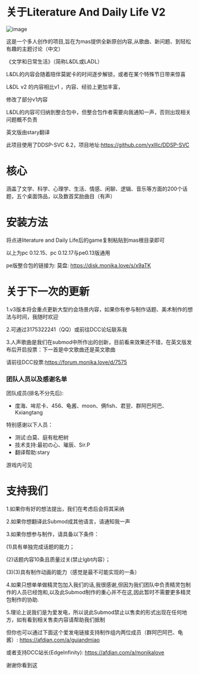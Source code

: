 关于Literature And Daily Life V2
=
![image](https://github.com/duhai71/Literature-and-Daily-Life-2.1.0/blob/main/Literature%20and%20Daily%20Life/game/Submods/Literature_and_Daily_Life/L%26DL_Assets/images/L%26DL_logo.png)

这是一个多人创作的项目,旨在为mas提供全新原创内容,从歌曲、新问题、到轻松有趣的主题讨论（中文）

《文学和日常生活》（简称L\&DL或LADL）


L\&DL的内容会随着陪伴莫妮卡的时间逐步解锁，或者在某个特殊节日带来惊喜

L\&DL v2 的内容相比v1 ，内容、经验上更加丰富，

修改了部分v1内容

L\&DL的内容可归纳到整合包中，但整合包作者需要向我通知一声，否则出现相关问题概不负责

英文版由stary翻译

此项目使用了DDSP-SVC 6.2，项目地址:https://github.com/yxlllc/DDSP-SVC

# 核心

涵盖了文学、科学、心理学、生活、情感、闲聊、逻辑、音乐等方面的200个话题，五个桌面饰品，以及数首奖励曲目（有声）

# 安装方法

将点进literature and Daily Life后的game复制粘贴到mas根目录即可

以上为pc 0.12.15、pc 0.12.17与pe0.13版通用

pe版整合包的链接为:
莫盘:
https://disk.monika.love/s/x9aTK

# 关于下一次的更新

1.v3版本将会重点更新大型约会场景内容，如果你有参与制作话题、美术制作的想法与时间，我随时欢迎

2.可通过3175322241（QQ）或前往DCC论坛联系我

3.人声歌曲是我们在submod中所作出的创新，目前看来效果还不错，在英文版发布后开启投票：下一首是中文歌曲还是英文歌曲

请前往DCC投票:https://forum.monika.love/d/7575

### 团队人员以及感谢名单
团队成员(排名不分先后):
- 度海、哞尼卡、456、龟酱、moon、俩fish、君翌、群阿巴阿巴、Kxiangtang

特别感谢以下人员：
- 测试:白莫、庭有枇杷树
- 技术支持:最初の心、璀辰、Sir.P
- 翻译帮助:stary

游戏内可见

# 支持我们
1.如果你有好的想法提出，我们在考虑后会将其采纳

2.如果你想翻译此Submod成其他语言，请通知我一声

3.如果你想参与制作，请具备以下条件：

(1)具有单独完成话题的能力；

(2)话题内容10条且质量过关(禁止lgbt内容）；

(3)(3)具有制作动画的能力（感觉是最不可能实现的一条）

4.如果只想单单做精灵包加入我们的话,我很感谢,但因为我们团队中负责精灵包制作的人员已经饱和,以及此Submod制作的重心并不在这,因此暂时不需要更多精灵包制作的协助.

5.理论上说我们是为爱发电，所以说此Submod禁止以售卖的形式出现在任何地方，如有看到相关售卖内容请帮助我们抵制

但你也可以通过下面这个爱发电链接支持制作组内两位成员（群阿巴阿巴、龟酱）: https://afdian.com/a/guiandmiao

或者支持DCC站长(EdgeInfinity): https://afdian.com/a/monikalove

谢谢你看到这
